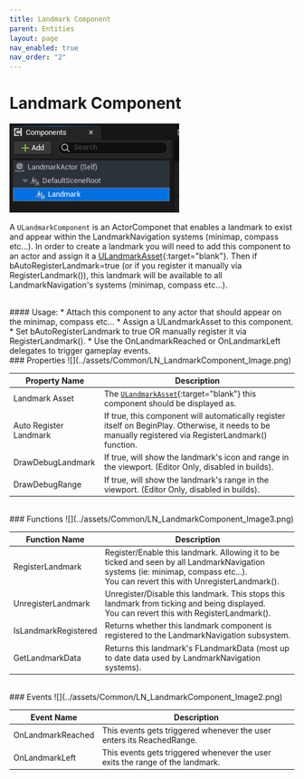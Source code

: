 ```yaml
---
title: Landmark Component
parent: Entities
layout: page
nav_enabled: true
nav_order: "2"
---
```

# Landmark Component
![](../assets/Common/LN_LandmarkComponent_Icon.png)

A `ULandmarkComponent`  is an ActorComponet that enables a landmark to exist and appear within the LandmarkNavigation systems  (minimap, compass etc...). In order to create a landmark you will need to add this component to an actor and assign it a [ULandmarkAsset](LandmarkAsset){:target="blank"}. Then if bAutoRegisterLandmark=true (or if you register it manually via RegisterLandmark()), this landmark will be available to all LandmarkNavigation's systems (minimap, compass etc...).  

<br>
#### Usage:  
* Attach this component to any actor that should appear on the minimap, compass etc...  
* Assign a ULandmarkAsset to this component.  
* Set bAutoRegisterLandmark to true OR manually register it via RegisterLandmark().  
*  Use the OnLandmarkReached or OnLandmarkLeft delegates to trigger gameplay events.

<br>
### Properties
![](../assets/Common/LN_LandmarkComponent_Image.png)

| Property Name          | Description                                                                                                                                             |
| ---------------------- | ------------------------------------------------------------------------------------------------------------------------------------------------------- |
| Landmark Asset         | The [`ULandmarkAsset`](LandmarkAsset){:target="blank"} this component should be displayed as.                                                           |
| Auto Register Landmark | If true, this component will automatically register itself on BeginPlay. Otherwise, it needs to be manually registered via RegisterLandmark() function. |
| DrawDebugLandmark      | If true, will show the landmark's icon and range in the viewport. (Editor Only, disabled in builds).                                                    |
| DrawDebugRange         | If true, will show the landmark's range in the viewport. (Editor Only, disabled in builds).                                                             |

<br>
### Functions
![](../assets/Common/LN_LandmarkComponent_Image3.png)

| Function Name        | Description                                                                                                                                                                           |
| -------------------- | ------------------------------------------------------------------------------------------------------------------------------------------------------------------------------------- |
| RegisterLandmark     | Register/Enable this landmark. Allowing it to be ticked and seen by all LandmarkNavigation systems (ie: minimap, compass etc...).  <br>You can revert this with UnregisterLandmark(). |
| UnregisterLandmark   | Unregister/Disable this landmark. This stops this landmark from ticking and being displayed.  <br>You can revert this with RegisterLandmark().                                        |
| IsLandmarkRegistered | Returns whether this landmark component is registered to the LandmarkNavigation subsystem.                                                                                            |
| GetLandmarkData      | Returns this landmark's FLandmarkData (most up to date data used by LandmarkNavigation systems).                                                                                      |

<br>
### Events
![](../assets/Common/LN_LandmarkComponent_Image2.png)

| Event Name        | Description                                                                   |
| ----------------- | ----------------------------------------------------------------------------- |
| OnLandmarkReached | This events gets triggered whenever the user enters its ReachedRange.         |
| OnLandmarkLeft    | This events gets triggered whenever the user exits the range of the landmark. |
